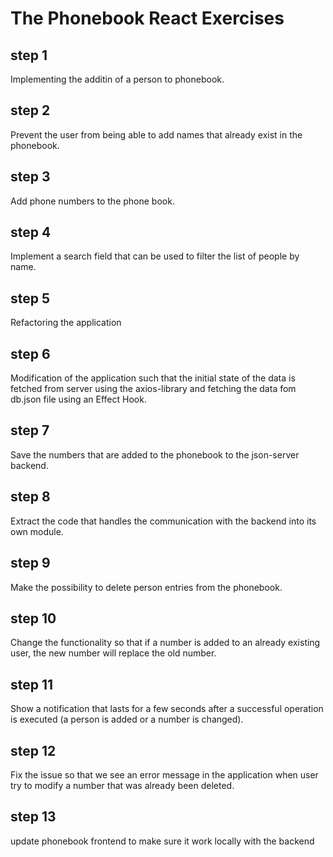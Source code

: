# The Phonebook React Exercises

## step 1

Implementing the additin of a person to phonebook.

## step 2

Prevent the user from being able to add names that already exist in the phonebook.

## step 3

Add phone numbers to the phone book.

## step 4

Implement a search field that can be used to filter the list of people by name.

## step 5

Refactoring the application

## step 6

Modification of the application such that the initial state of the data is fetched from server using the axios-library and fetching the data fom db.json file using an Effect Hook.

## step 7

Save the numbers that are added to the phonebook to the json-server backend.

## step 8

Extract the code that handles the communication with the backend into its own module.

## step 9

Make the possibility to delete person entries from the phonebook.

## step 10

Change the functionality so that if a number is added to an already existing user, the new number will replace the old number.

## step 11

Show a notification that lasts for a few seconds after a successful operation is executed (a person is added or a number is changed).

## step 12

Fix the issue so that we see an error message in the application when user try to modify a number that was already been deleted.

## step 13

update phonebook frontend to make sure it work locally with the backend
